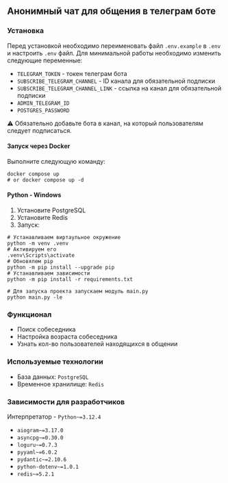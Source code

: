 ## Анонимный чат для общения в телеграм боте

### Установка

Перед установкой необходимо переименовать файл `.env.example` в `.env` и настроить `.env` файл.
Для минимальной работы необходимо изменить следующие переменные:

- `TELEGRAM_TOKEN` - токен телеграм бота
- `SUBSCRIBE_TELEGRAM_CHANNEL` - ID канала для обязательной подписки
- `SUBSCRIBE_TELEGRAM_CHANNEL_LINK` - ссылка на канал для обязательной подписки
- `ADMIN_TELEGRAM_ID`
- `POSTGRES_PASSWORD`

⚠️ Обязательно добавьте бота в канал, на который пользователям следует подписаться.

#### Запуск через Docker

Выполните следующую команду:

```shell
docker compose up
# or docker compose up -d
```

#### Python - Windows

1. Установите PostgreSQL
2. Установите Redis
3. Запуск:

```shell
# Устанавливаем виртаульное окружение
python -m venv .venv
# Активируем его
.venv\Scripts\activate
# Обновялем pip
python -m pip install --upgrade pip
# Устанавливаем зависимости
python -m pip install -r requirements.txt

# Для запуска проекта запускаем модуль main.py
python main.py -le
```

### Функционал

- Поиск собеседника
- Настройка возраста собеседника
- Узнать кол-во пользователей находящихся в общении

### Используемые технологии

- База данных: `PostgreSQL`
- Временное хранилище: `Redis`

### Зависимости для разработчиков

Интерпретатор - `Python~=3.12.4`

- `aiogram~=3.17.0`
- `asyncpg~=0.30.0`
- `loguru~=0.7.3`
- `pyyaml~=6.0.2`
- `pydantic~=2.10.6`
- `python-dotenv~=1.0.1`
- `redis~=5.2.1`
